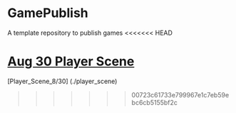 # GamePublish
A template repository to publish games
<<<<<<< HEAD

[Aug 30 Player Scene](./player_scene)
=======
[Player_Scene_8/30] (./player_scene)
>>>>>>> 00723c61733e799967e1c7eb59ebc6cb5155bf2c
